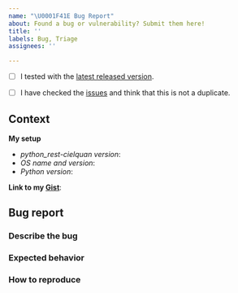 ```yaml
---
name: "\U0001F41E Bug Report"
about: Found a bug or vulnerability? Submit them here!
title: ''
labels: Bug, Triage
assignees: ''

---
```


<!--
    First of all thank you for discovering and submitting an issue.

    Before submitting the issue please check the checklist below and
    make sure that all boxes are ticked after you have fulfilled their tasks.
-->

<!-- For checking the box add an `x` between the brackets like so: [x] -->
- [ ] I tested with the [latest released version](https://github.com/cielquan/python_test-cielquan/releases/latest).
- [ ] I have checked the [issues](https://github.com/cielquan/python_test-cielquan/issues) and think that this is not a duplicate.


<!-- Now please share some context information with us. -->
## Context

**My setup**

- *python_rest-cielquan version*:
- *OS name and version*:
- *Python version*:

<!--
    If you have files or command line outputs to share
    please put them into a gist and add the link below.
    https://gist.github.com/
-->

**Link to my [Gist](https://gist.github.com/)**:
<!-- Replace with link -->


## Bug report
<!--
    Now please explain your issue, please be descriptive.
    The three sections below may help you to structure your report.
    If you cannot make use of the sections you may omit and delete them.
-->

### Describe the bug
<!-- A clear and concise description of what the bug is. -->


### Expected behavior
<!-- A clear and concise description of what you expected to happen. -->


### How to reproduce
<!--
    Steps to reproduce the behavior:
    1. Go to '...'
    2. Click on '....'
    3. Scroll down to '....'
    4. See error
-->
